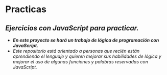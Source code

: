 # Practicas
## **_Ejercicios con JavaScript para practicar._**

- **_En este proyecto se hará un trabajo de lógica de programación con JavaScript._**
- _Este repositorio está orientado a personas que recién están aprendiendo el lenguaje y quieren mejorar sus habilidades de lógica y mejorar el uso de algunas funciones y palabras reservadas con JavaScript._
